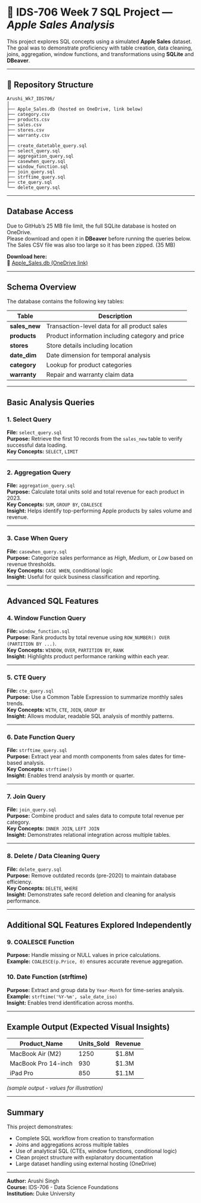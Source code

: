 # 🧠 IDS-706 Week 7 SQL Project — *Apple Sales Analysis*

This project explores SQL concepts using a simulated **Apple Sales** dataset.  
The goal was to demonstrate proficiency with table creation, data cleaning, joins, aggregation, window functions, and transformations using **SQLite** and **DBeaver**.

---

## 📁 Repository Structure

```
Arushi_Wk7_IDS706/
│
├── Apple_Sales.db (hosted on OneDrive, link below)
├── category.csv
├── products.csv
├── sales.csv
├── stores.csv
├── warranty.csv
│
├── create_datetable_query.sql
├── select_query.sql
├── aggregation_query.sql
├── casewhen_query.sql
├── window_function.sql
├── join_query.sql
├── strftime_query.sql
├── cte_query.sql
└── delete_query.sql
```

---

##  Database Access

Due to GitHub’s 25 MB file limit, the full SQLite database is hosted on OneDrive.  
Please download and open it in **DBeaver** before running the queries below.
The Sales CSV file was also too large so it has been zipped. (35 MB)

 **Download here:**  
🔗 [Apple_Sales.db (OneDrive link)](https://prodduke-my.sharepoint.com/:u:/r/personal/as1685_duke_edu/Documents/IDS-706/Apple_Sales.db?csf=1&web=1&e=m15dEM)


---

##  Schema Overview

The database contains the following key tables:

| Table | Description |
|--------|--------------|
| **sales_new** | Transaction-level data for all product sales |
| **products** | Product information including category and price |
| **stores** | Store details including location |
| **date_dim** | Date dimension for temporal analysis |
| **category** | Lookup for product categories |
| **warranty** | Repair and warranty claim data |

---

##  Basic Analysis Queries

### 1. **Select Query**
**File:** `select_query.sql`  
**Purpose:** Retrieve the first 10 records from the `sales_new` table to verify successful data loading.  
**Key Concepts:** `SELECT`, `LIMIT`

---

### 2. **Aggregation Query**
**File:** `aggregation_query.sql`  
**Purpose:** Calculate total units sold and total revenue for each product in 2023.  
**Key Concepts:** `SUM`, `GROUP BY`, `COALESCE`  
**Insight:** Helps identify top-performing Apple products by sales volume and revenue.

---

### 3. **Case When Query**
**File:** `casewhen_query.sql`  
**Purpose:** Categorize sales performance as *High*, *Medium*, or *Low* based on revenue thresholds.  
**Key Concepts:** `CASE WHEN`, conditional logic  
**Insight:** Useful for quick business classification and reporting.

---

##  Advanced SQL Features

### 4. **Window Function Query**
**File:** `window_function.sql`  
**Purpose:** Rank products by total revenue using `ROW_NUMBER() OVER (PARTITION BY ...)`.  
**Key Concepts:** `WINDOW`, `OVER`, `PARTITION BY`, `RANK`  
**Insight:** Highlights product performance ranking within each year.

---

### 5. **CTE Query**
**File:** `cte_query.sql`  
**Purpose:** Use a Common Table Expression to summarize monthly sales trends.  
**Key Concepts:** `WITH`, `CTE`, `JOIN`, `GROUP BY`  
**Insight:** Allows modular, readable SQL analysis of monthly patterns.

---

### 6. **Date Function Query**
**File:** `strftime_query.sql`  
**Purpose:** Extract year and month components from sales dates for time-based analysis.  
**Key Concepts:** `strftime()`  
**Insight:** Enables trend analysis by month or quarter.

---

### 7. **Join Query**
**File:** `join_query.sql`  
**Purpose:** Combine product and sales data to compute total revenue per category.  
**Key Concepts:** `INNER JOIN`, `LEFT JOIN`  
**Insight:** Demonstrates relational integration across multiple tables.

---

### 8. **Delete / Data Cleaning Query**
**File:** `delete_query.sql`  
**Purpose:** Remove outdated records (pre-2020) to maintain database efficiency.  
**Key Concepts:** `DELETE`, `WHERE`  
**Insight:** Demonstrates safe record deletion and cleaning for analysis performance.

---

##  Additional SQL Features Explored Independently

### 9. **COALESCE Function**
**Purpose:** Handle missing or NULL values in price calculations.  
**Example:** `COALESCE(p.Price, 0)` ensures accurate revenue aggregation.

### 10. **Date Function (strftime)**
**Purpose:** Extract and group data by `Year-Month` for time-series analysis.  
**Example:** `strftime('%Y-%m', sale_date_iso)`  
**Insight:** Enables trend identification across months.

---

##  Example Output (Expected Visual Insights)

| Product_Name | Units_Sold | Revenue |
|---------------|-------------|----------|
| MacBook Air (M2) | 1250 | $1.8M |
| MacBook Pro 14-inch | 930 | $1.3M |
| iPad Pro | 850 | $1.1M |

*(sample output - values for illustration)*

---

##  Summary

This project demonstrates:
- Complete SQL workflow from creation to transformation
- Joins and aggregations across multiple tables  
- Use of analytical SQL (CTEs, window functions, conditional logic)  
- Clean project structure with explanatory documentation  
- Large dataset handling using external hosting (OneDrive)

---

**Author:** Arushi Singh  
**Course:** IDS-706 - Data Science Foundations  
**Institution:** Duke University
